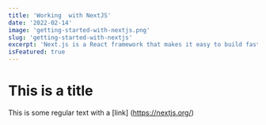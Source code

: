 ```yaml
---
title: 'Working  with NextJS'
date: '2022-02-14'
image: 'getting-started-with-nextjs.png'
slug: 'getting-started-with-nextjs'
excerpt: 'Next.js is a React framework that makes it easy to build fast, modern websites and apps.'
isFeatured: true
---
```


# This is a title

This is some regular text with a [link] (https://nextjs.org/)
